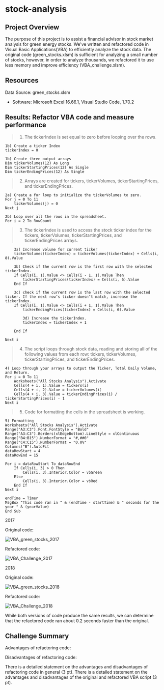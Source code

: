 # stock-analysis
## Project Overview
The purpose of this project is to assist a financial advisor in stock market analysis for green energy stocks. We've written and refactored code in Visual Basic Applications(VBA) to efficiently analyze the stock data. The original code (green_stocks.xlsm) is sufficient for analyzing a small number of stocks, however, in order to analyze thousands, we refactored it to use less memory and improve efficiency (VBA_challenge.xlsm). 

## Resources
Data Source: green_stocks.xlsm
- Software: Microsoft Excel 16.66.1, Visual Studio Code, 1.70.2

## Results: Refactor VBA code and measure performance
> 1. The tickerIndex is set equal to zero before looping over the rows.

    1b) Create a ticker Index
    tickerIndex = 0
    
    1b) Create three output arrays
    Dim tickerVolumes(12) As Long
    Dim tickerStartingPrices(12) As Single
    Dim tickerEndingPrices(12) As Single

> 2. Arrays are created for tickers, tickerVolumes, tickerStartingPrices, and tickerEndingPrices.

    2a) Create a for loop to initialize the tickerVolumes to zero.
    For j = 0 To 11
        tickerVolumes(j) = 0
    Next j

    2b) Loop over all the rows in the spreadsheet.
    For i = 2 To RowCount

> 3. The tickerIndex is used to access the stock ticker index for the tickers, tickerVolumes, tickerStartingPrices, and tickerEndingPrices arrays.

        3a) Increase volume for current ticker
        tickerVolumes(tickerIndex) = tickerVolumes(tickerIndex) + Cells(i, 8).Value
        
        3b) Check if the current row is the first row with the selected tickerIndex.
        If Cells(i, 1).Value <> Cells(i - 1, 1).Value Then
            tickerStartingPrices(tickerIndex) = Cells(i, 6).Value
        End If
        
        3c) check if the current row is the last row with the selected ticker. If the next row’s ticker doesn’t match, increase the tickerIndex.
        If Cells(i, 1).Value <> Cells(i + 1, 1).Value Then
            tickerEndingPrices(tickerIndex) = Cells(i, 6).Value

            3d) Increase the tickerIndex.
            tickerIndex = tickerIndex + 1

        End If

    Next i
    
> 4. The script loops through stock data, reading and storing all of the following values from each row: tickers, tickerVolumes, tickerStartingPrices, and tickerEndingPrices.

    4) Loop through your arrays to output the Ticker, Total Daily Volume, and Return.
    For i = 0 To 11
        Worksheets("All Stocks Analysis").Activate
        Cells(4 + i, 1).Value = tickers(i)
        Cells(4 + i, 2).Value = tickerVolumes(i)
        Cells(4 + i, 3).Value = tickerEndingPrices(i) / tickerStartingPrices(i) - 1
    Next i

> 5. Code for formatting the cells in the spreadsheet is working.

    5) Formatting
    Worksheets("All Stocks Analysis").Activate
    Range("A3:C3").Font.FontStyle = "Bold"
    Range("A3:C3").Borders(xlEdgeBottom).LineStyle = xlContinuous
    Range("B4:B15").NumberFormat = "#,##0"
    Range("C4:C15").NumberFormat = "0.0%"
    Columns("B").AutoFit
    dataRowStart = 4
    dataRowEnd = 15

    For i = dataRowStart To dataRowEnd
        If Cells(i, 3) > 0 Then
            Cells(i, 3).Interior.Color = vbGreen
        Else
            Cells(i, 3).Interior.Color = vbRed
        End If
    Next i
 
    endTime = Timer
    MsgBox "This code ran in " & (endTime - startTime) & " seconds for the year " & (yearValue)
    End Sub

2017 

Original code: 

![VBA_green_stocks_2017](https://user-images.githubusercontent.com/111623064/197681265-a885b73b-5c03-4e2d-989c-d137386abc11.png)

Refactored code: 

![VBA_Challenge_2017](https://user-images.githubusercontent.com/111623064/197681235-1b6b67f9-a176-4bf6-81b7-6c20a3dc147d.png)

2018

Original code: 

![VBA_green_stocks_2018](https://user-images.githubusercontent.com/111623064/197681322-d9596cc5-b428-4381-b5f5-f93c3494cd73.png)

Refactored code: 

![VBA_Challenge_2018](https://user-images.githubusercontent.com/111623064/197681306-a4652268-e0a8-4dd8-99ac-86abb9fd1ba1.png)

While both versions of code produce the same results, we can determine that the refactored code ran about 0.2 seconds faster than the original. 

## Challenge Summary
Advantages of refactoring code: 

Disadvantages of refactoring code: 

There is a detailed statement on the advantages and disadvantages of refactoring code in general (3 pt).
There is a detailed statement on the advantages and disadvantages of the original and refactored VBA script (3 pt).
